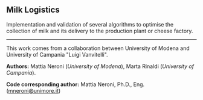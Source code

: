 ## Milk Logistics

Implementation and validation of several algorithms to optimise the collection of milk and its delivery to the production plant or cheese factory.

---------------------------------

This work comes from a collaboration between University of Modena and University of Campania "Luigi Vanvitelli".

**Authors:** Mattia Neroni (*University of Modena*), Marta Rinaldi (*University of Campania*).

**Code corresponding author:** Mattia Neroni, Ph.D., Eng. (mneroni@unimore.it)
